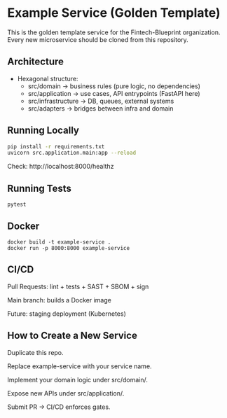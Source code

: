 # Example Service (Golden Template)

This is the golden template service for the Fintech-Blueprint organization.
Every new microservice should be cloned from this repository.

## Architecture
- Hexagonal structure:
  - src/domain → business rules (pure logic, no dependencies)
  - src/application → use cases, API entrypoints (FastAPI here)
  - src/infrastructure → DB, queues, external systems
  - src/adapters → bridges between infra and domain

## Running Locally
```bash
pip install -r requirements.txt
uvicorn src.application.main:app --reload
```

Check: http://localhost:8000/healthz

## Running Tests
```
pytest
```

## Docker
```
docker build -t example-service .
docker run -p 8000:8000 example-service
```

## CI/CD

Pull Requests: lint + tests + SAST + SBOM + sign

Main branch: builds a Docker image

Future: staging deployment (Kubernetes)

## How to Create a New Service

Duplicate this repo.

Replace example-service with your service name.

Implement your domain logic under src/domain/.

Expose new APIs under src/application/.

Submit PR → CI/CD enforces gates.
